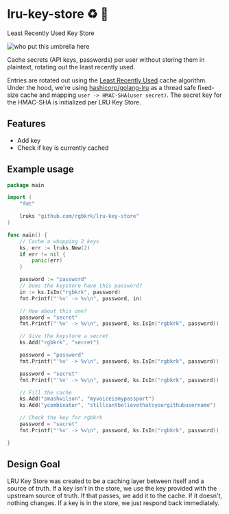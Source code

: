 # lru-key-store :recycle: :key:

Least Recently Used Key Store

![who put this umbrella here](https://cloud.githubusercontent.com/assets/836375/5823145/f2b55e6e-a09f-11e4-8ba4-e09c4f2c4156.jpg)

Cache secrets (API keys, passwords) per user without storing them in plaintext, rotating out the least recently used.

Entries are rotated out using the [Least Recently Used](http://en.wikipedia.org/wiki/Cache_algorithms#LRU) cache algorithm. Under the hood, we're using [hashicorp/golang-lru](https://github.com/hashicorp/golang-lru) as a thread safe fixed-size cache and mapping `user -> HMAC-SHA(user secret)`. The secret key for the HMAC-SHA is initialized per LRU Key Store.

## Features

* Add key
* Check if key is currently cached

## Example usage

```go
package main

import (
	"fmt"

	lruks "github.com/rgbkrk/lru-key-store"
)

func main() {
	// Cache a whopping 2 keys
	ks, err := lruks.New(2)
	if err != nil {
		panic(err)
	}

	password := "password"
	// Does the keystore have this password?
	in := ks.IsIn("rgbkrk", password)
	fmt.Printf("'%v' -> %v\n", password, in)

	// How about this one?
	password = "secret"
	fmt.Printf("'%v' -> %v\n", password, ks.IsIn("rgbkrk", password))

	// Give the keystore a secret
	ks.Add("rgbkrk", "secret")

	password = "password"
	fmt.Printf("'%v' -> %v\n", password, ks.IsIn("rgbkrk", password))

	password = "secret"
	fmt.Printf("'%v' -> %v\n", password, ks.IsIn("rgbkrk", password))

	// Fill the cache
	ks.Add("smashwilson", "myvoiceismypassport")
	ks.Add("ycombinator", "stillcantbelievethatsyourgithubusername")

	// Check the key for rgbkrk
	password = "secret"
	fmt.Printf("'%v' -> %v\n", password, ks.IsIn("rgbkrk", password))

}
```

## Design Goal

LRU Key Store was created to be a caching layer between itself and a source of truth. If a key isn't in the store, we use the key provided with the upstream source of truth. If that passes, we add it to the cache. If it doesn't, nothing changes. If a key is in the store, we just respond back immediately.
